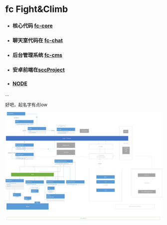 # fc Fight&Climb

* ###  核心代码     [fc-core](https://github.com/Sujia2019/fc/tree/master/fc-core)

* ###  聊天室代码在 [fc-chat](https://github.com/Sujia2019/fc/tree/master/fc-chat)

* ###  后台管理系统 [fc-cms](https://github.com/Sujia2019/fc/tree/master/fc-cms)

* ###  安卓前端在[sccProject](https://github.com/Sujia2019/sccProject)

* ###  [NODE](https://github.com/Sujia2019/fc/tree/master/node.md)
...

好吧，起名字有点low

 ![avatar](project.png)
